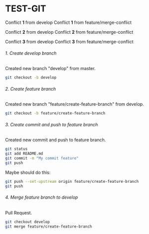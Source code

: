 # TEST-GIT

Conflict **1** from develop
Conflict **1** from feature/merge-conflict

Conflict **2** from develop
Conflict **2** from feature/merge-conflict

Conflict **3** from develop
Conflict **3** from feature/merge-conflict

###### 1. Create develop branch

Created new branch "develop" from master.

```bash
git checkout -b develop
```

###### 2. Create feature branch

Created new branch "feature/create-feature-branch" from develop.

```bash
git checkout -b feature/create-feature-branch
```

###### 3. Create commit and push to feature branch

Created new commit and push to feature branch.

```bash
git status
git add README.md
git commit -m "My commit feature"
git push
```

Maybe should do this:

```bash
git push --set-upstream origin feature/create-feature-branch
git push
```

###### 4. Merge feature branch to develop

Pull Request.

```bash
git checkout develop
git merge feature/create-feature-branch
```
